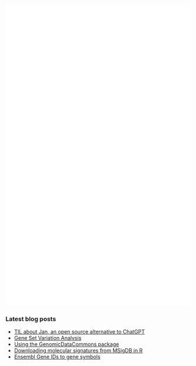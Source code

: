 <!-- ![Metrics](https://metrics.lecoq.io/davetang?template=terminal&languages=1&achievements=1&base=header%2C%20activity%2C%20community%2C%20repositories%2C%20metadata&base.indepth=false&base.hireable=false&base.skip=false&languages=false&languages.ignored=html%2C%20css%2C%20javascript%2C%20tex%2C%20jupyter%20notebook%2C%20postscript&languages.limit=8&languages.threshold=0%25&languages.other=false&languages.colors=github&languages.sections=most-used&languages.indepth=false&languages.analysis.timeout=15&languages.analysis.timeout.repositories=7.5&languages.categories=markup%2C%20programming&languages.recent.categories=markup%2C%20programming&languages.recent.load=300&languages.recent.days=14&achievements=false&achievements.threshold=C&achievements.secrets=true&achievements.display=detailed&achievements.limit=0&config.timezone=Asia%2FTokyo) -->

![My GitHub stats](github-metrics.svg)

### Latest blog posts

<!-- BLOG-POST-LIST:START -->
- [TIL about Jan, an open source alternative to ChatGPT](https://davetang.org/muse/2025/01/06/til-about-jan-an-open-source-alternative-to-chatgpt/)
- [Gene Set Variation Analysis](https://davetang.org/muse/2025/01/06/gene-set-variation-analysis/)
- [Using the GenomicDataCommons package](https://davetang.org/muse/2025/01/06/using-the-genomicdatacommons-package/)
- [Downloading molecular signatures from MSigDB in R](https://davetang.org/muse/2025/01/06/downloading-molecular-signatures-from-msigdb-in-r/)
- [Ensembl Gene IDs to gene symbols](https://davetang.org/muse/2024/11/14/ensembl-gene-ids-to-gene-symbols/)
<!-- BLOG-POST-LIST:END -->
